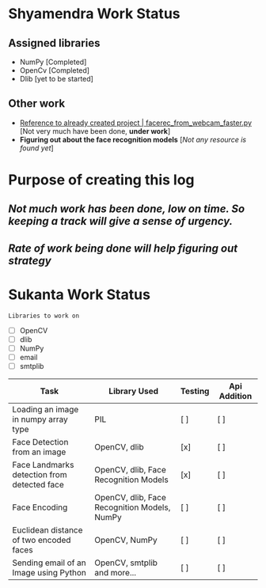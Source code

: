 # Shyamendra Work Status

## Assigned libraries
- NumPy [Completed]
- OpenCv [Completed]
- Dlib [yet to be started]

## Other work 
- [Reference to already created project | facerec_from_webcam_faster.py](https://github.com/ageitgey/face_recognition/blob/master/examples/facerec_from_webcam_faster.py) [Not very much have been done, **under work**]
- **Figuring out about the face recognition models** [*Not any resource is found yet*]

# Purpose of creating this log
*Not much work has been done, low on time. So keeping a track will give a sense of urgency.*
---
*Rate of work being done will help figuring out strategy* 
---


# Sukanta Work Status

`Libraries to work on`

- [ ] OpenCV
- [ ] dlib
- [ ] NumPy
- [ ] email
- [ ] smtplib

| Task | Library Used | Testing | Api Addition |
| ---- | ------------ | ------- | ------------ |
| Loading an image in numpy array type | PIL | [ ] | [ ] |
| Face Detection from an image | OpenCV, dlib | [x] | [ ] |
| Face Landmarks detection from detected face | OpenCV, dlib, Face Recognition Models | [x] | [ ] |
| Face Encoding | OpenCV, dlib, Face Recognition Models, NumPy | [ ] | [ ] |
| Euclidean distance of two encoded faces | OpenCV, NumPy  | [ ] | [ ] |
| Sending email of an Image using Python | OpenCV, smtplib and more... | [ ] | [ ] |

